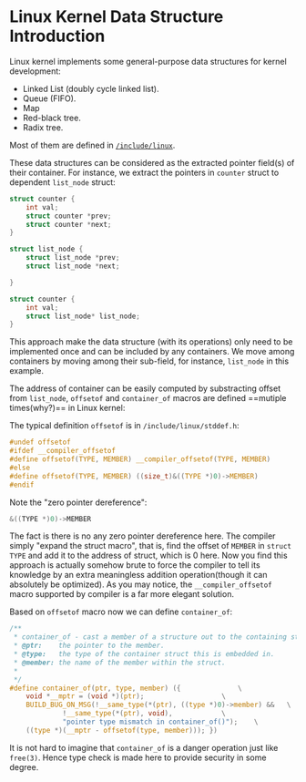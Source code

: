 # Linux Kernel Data Structure Introduction

Linux kernel implements some general-purpose data structures for kernel development:

- Linked List (doubly cycle linked list).
- Queue (FIFO).
- Map
- Red-black tree.
- Radix tree.

Most of them are defined in [`/include/linux`](https://github.com/torvalds/linux/tree/master/include/linux).

These data structures can be considered as the extracted pointer field(s) of their container. For instance, we extract the pointers in `counter` struct to dependent `list_node` struct:

```c
struct counter {
	int val;
	struct counter *prev;
	struct counter *next;
}
```

```c
struct list_node {
	struct list_node *prev;
	struct list_node *next;

}

struct counter {
	int val;
	struct list_node* list_node;
}
```

This approach make the data structure (with its operations) only need to be implemented once and can be included by any containers. We move among containers by moving among their sub-field, for instance, `list_node` in this example.

The address of container can be easily computed by substracting offset from `list_node`, `offsetof` and `container_of` macros are defined ==mutiple times(why?)== in Linux kernel:

The typical definition `offsetof` is in `/include/linux/stddef.h`:

```{.c .numberLines startFrom="22" filename="linux-5.12.1/include/linux/stddef.h"}
#undef offsetof
#ifdef __compiler_offsetof
#define offsetof(TYPE, MEMBER) __compiler_offsetof(TYPE, MEMBER)
#else
#define offsetof(TYPE, MEMBER) ((size_t)&((TYPE *)0)->MEMBER)
#endif
```

Note the "zero pointer dereference":

```c
&((TYPE *)0)->MEMBER
```

The fact is there is no any zero pointer dereference here. The compiler simply "expand the struct macro", that is, find the offset of `MEMBER` in `struct TYPE` and add it to the address of struct, which is 0 here. Now you find this approach is actually somehow brute to force the compiler to tell its knowledge by an extra meaningless addition operation(though it can absolutely be optimized). As you may notice, the `__compiler_offsetof` macro supported by compiler is a far more elegant solution.

Based on `offsetof` macro now we can define `container_of`:

```{.c .numberLines startFrom="700" filename="linux-5.12.1/include/linux/kernel.h"}
/**
 * container_of - cast a member of a structure out to the containing structure
 * @ptr:	the pointer to the member.
 * @type:	the type of the container struct this is embedded in.
 * @member:	the name of the member within the struct.
 *
 */
#define container_of(ptr, type, member) ({				\
	void *__mptr = (void *)(ptr);					\
	BUILD_BUG_ON_MSG(!__same_type(*(ptr), ((type *)0)->member) &&	\
			 !__same_type(*(ptr), void),			\
			 "pointer type mismatch in container_of()");	\
	((type *)(__mptr - offsetof(type, member))); })
```

It is not hard to imagine that `container_of` is a danger operation just like `free(3)`. Hence type check is made here to provide security in some degree.

